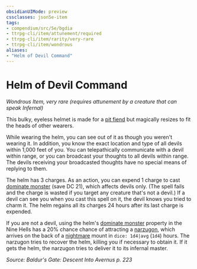 ```yaml
---
obsidianUIMode: preview
cssclasses: json5e-item
tags:
- compendium/src/5e/bgdia
- ttrpg-cli/item/attunement/required
- ttrpg-cli/item/rarity/very-rare
- ttrpg-cli/item/wondrous
aliases: 
- "Helm of Devil Command"
---
```

# Helm of Devil Command
*Wondrous Item, very rare (requires attunement by a creature that can speak Infernal)*  


This bulky, eyeless helmet is made for a [pit fiend](compendium/bestiary/fiend/pit-fiend.md) but magically resizes to fit the heads of other wearers.

While wearing the helm, you can see out of it as though you weren't wearing it. In addition, you know the exact location and type of all devils within 1,000 feet of you. You can telepathically communicate with a devil within range, or you can broadcast your thoughts to all devils within range. The devils receiving your broadcasted thoughts have no special means of replying to them.

The helm has 3 charges. As an action, you can expend 1 charge to cast [dominate monster](compendium/spells/dominate-monster.md) (save DC 21), which affects devils only. (The spell fails and the charge is wasted if you target any creature that's not a devil.) If a devil can see you when you cast this spell on it, the devil knows you tried to charm it. The helm regains all its charges 24 hours after its last charge is expended.

If you are not a devil, using the helm's [dominate monster](compendium/spells/dominate-monster.md) property in the Nine Hells has a 20% chance chance of attracting a [narzugon](compendium/bestiary/fiend/narzugon-mpmm.md), which arrives on the back of a [nightmare](compendium/bestiary/fiend/nightmare.md) mount in `dice: 1d4|avg` (`1d4`) hours. The narzugon tries to recover the helm, killing you if necessary to obtain it. If it gets the helm, the narzugon tries to deliver it to its infernal master.

*Source: Baldur's Gate: Descent Into Avernus p. 223*